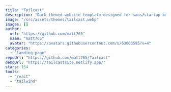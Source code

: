 ```yaml
---
title: "Tailcast"
description: "Dark themed website template designed for saas/startup business."
image: "/src/assets/themes/tailcast.webp"
images: []
author:
  url: "https://github.com/matt765"
  name: "matt765"
  avatar: "https://avatars.githubusercontent.com/u/63603595?v=4"
categories:
  - "landing-page"
repoUrl: "https://github.com/matt765/Tailcast"
demoUrl: "https://tailcastsite.netlify.app/"
stars: 154
tools:
  - "react"
  - "tailwind"
---
```

